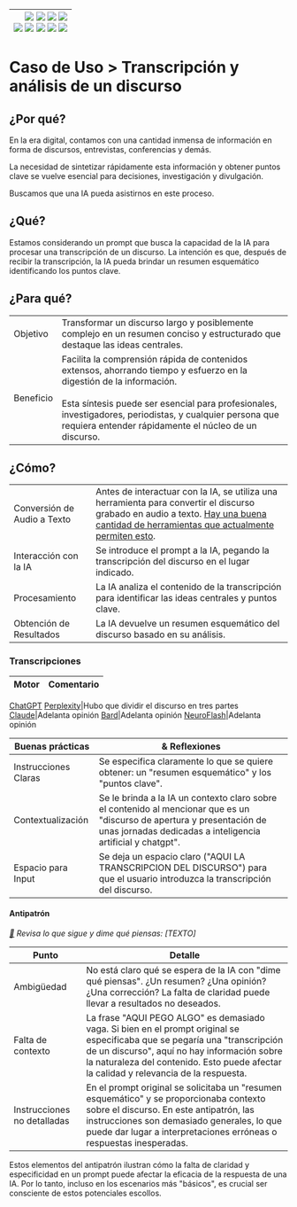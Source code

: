 <div align=right>

|[![](https://img.shields.io/badge/-Inicio-FFF?style=flat&logo=Emlakjet&logoColor=black)](/README.md) [![](https://img.shields.io/badge/-Introducción-FFF?style=flat&logo=abbrobotstudio&logoColor=black)](/documentos/intro.md) [![](https://img.shields.io/badge/-Modelos_de_lenguaje-FFF?style=flat&logo=LiveChat&logoColor=black)](/documentos/LLMs.md) [![](https://img.shields.io/badge/-Panorámica-FFF?style=flat&logo=openstreetmap&logoColor=black)](/documentos/panoramica.md)<br>  [![](https://img.shields.io/badge/-Prompts-FFF?style=flat&logo=Proton&logoColor=black)](/documentos/prompts/README.md) [![](https://img.shields.io/badge/-Ing,_de_prompts-FFF?style=flat&logo=googleearthengine&logoColor=black)](/documentos/ingenieriaDePrompts/README.md) [![](https://img.shields.io/badge/-Patrones-FFF?style=flat&logo=textpattern&logoColor=black)](/documentos/ingenieriaDePrompts/patrones/README.md) [![](https://img.shields.io/badge/8vP-FFF?style=flat&logo=v8&logoColor=black)](/documentos/prompts/mejoresPracticas/8virtudesDelPrompting.md) [![](https://img.shields.io/badge/-Casos_de_uso-FFF?style=flat&logo=gitbook&logoColor=black)](/documentos/casosDeUso/README.md)|
|-:|

</div>

# Caso de Uso > Transcripción y análisis de un discurso

## ¿Por qué?

En la era digital, contamos con una cantidad inmensa de información en forma de discursos, entrevistas, conferencias y demás.

La necesidad de sintetizar rápidamente esta información y obtener puntos clave se vuelve esencial para decisiones, investigación y divulgación.

Buscamos que una IA pueda asistirnos en este proceso.

## ¿Qué?

Estamos considerando un prompt que busca la capacidad de la IA para procesar una transcripción de un discurso. La intención es que, después de recibir la transcripción, la IA pueda brindar un resumen esquemático identificando los puntos clave.

## ¿Para qué?

| | |
|-|-|
Objetivo|Transformar un discurso largo y posiblemente complejo en un resumen conciso y estructurado que destaque las ideas centrales.
Beneficio|Facilita la comprensión rápida de contenidos extensos, ahorrando tiempo y esfuerzo en la digestión de la información.<br><br>Esta síntesis puede ser esencial para profesionales, investigadores, periodistas, y cualquier persona que requiera entender rápidamente el núcleo de un discurso.

## ¿Cómo?

| | |
|-|-|
Conversión de Audio a Texto|Antes de interactuar con la IA, se utiliza una herramienta para convertir el discurso grabado en audio a texto. [Hay una buena cantidad de herramientas que actualmente permiten esto](https://www.google.com/search?q=online+speech+to+text+as+a+service).
Interacción con la IA|Se introduce el prompt a la IA, pegando la transcripción del discurso en el lugar indicado.
Procesamiento|La IA analiza el contenido de la transcripción para identificar las ideas centrales y puntos clave.
Obtención de Resultados|La IA devuelve un resumen esquemático del discurso basado en su análisis.

### Transcripciones
<!-- TODO #7 En las interacciones que incluyen varios pasos, considerar el incluir una tabla con una comparativa de como fueron comportándose los motores -->

|Motor|Comentario|
|-|-|
[ChatGPT](https://chat.openai.com/share/417e6c5b-5cf4-406b-b3a0-9c63a8ef3cf2)
[Perplexity](https://www.perplexity.ai/search/82dd1b33-948f-40f0-9f75-2f021e2e0dc1?s=c)|Hubo que dividir el discurso en tres partes
[Claude](https://claude.ai/chat/a5a567a8-0d81-423e-bf8f-13f75faa6c05)|Adelanta opinión
[Bard](https://g.co/bard/share/a59606402338)|Adelanta opinión
[NeuroFlash](https://app.neuro-flash.com/ai-writer/a2cf5f861a3fd51eb7d166d92ce5653f/preview)|Adelanta opinión

|Buenas prácticas|& Reflexiones
|-|-|
Instrucciones Claras|Se especifica claramente lo que se quiere obtener: un "resumen esquemático" y los "puntos clave".
Contextualización|Se le brinda a la IA un contexto claro sobre el contenido al mencionar que es un "discurso de apertura y presentación de unas jornadas dedicadas a inteligencia artificial y chatgpt".
Espacio para Input|Se deja un espacio claro ("AQUI LA TRANSCRIPCION DEL DISCURSO") para que el usuario introduzca la transcripción del discurso.

#### Antipatrón

*[:link:](https://chat.openai.com/share/f0bf24ea-3fd0-46e9-8479-c519318a282e) Revisa lo que sigue y dime qué piensas: [TEXTO]*

|Punto|Detalle|
|-|-|
Ambigüedad|No está claro qué se espera de la IA con "dime qué piensas". ¿Un resumen? ¿Una opinión? ¿Una corrección? La falta de claridad puede llevar a resultados no deseados.
Falta de contexto|La frase "AQUI PEGO ALGO" es demasiado vaga. Si bien en el prompt original se especificaba que se pegaría una "transcripción de un discurso", aquí no hay información sobre la naturaleza del contenido. Esto puede afectar la calidad y relevancia de la respuesta.
Instrucciones no detalladas|En el prompt original se solicitaba un "resumen esquemático" y se proporcionaba contexto sobre el discurso. En este antipatrón, las instrucciones son demasiado generales, lo que puede dar lugar a interpretaciones erróneas o respuestas inesperadas.

Estos elementos del antipatrón ilustran cómo la falta de claridad y especificidad en un prompt puede afectar la eficacia de la respuesta de una IA. Por lo tanto, incluso en los escenarios más "básicos", es crucial ser consciente de estos potenciales escollos.
